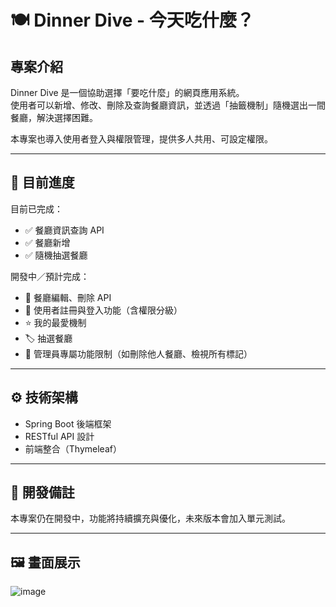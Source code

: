 # 🍽️ Dinner Dive - 今天吃什麼？

## 專案介紹  
Dinner Dive 是一個協助選擇「要吃什麼」的網頁應用系統。  
使用者可以新增、修改、刪除及查詢餐廳資訊，並透過「抽籤機制」隨機選出一間餐廳，解決選擇困難。

本專案也導入使用者登入與權限管理，提供多人共用、可設定權限。

---

## 🔧 目前進度

目前已完成：
- ✅ 餐廳資訊查詢 API
- ✅ 餐廳新增
- ✅ 隨機抽選餐廳

開發中／預計完成：
- 🔄 餐廳編輯、刪除 API  
- 🧾 使用者註冊與登入功能（含權限分級）  
- ⭐ 我的最愛機制  
- 🏷️ 抽選餐廳  
- 🔐 管理員專屬功能限制（如刪除他人餐廳、檢視所有標記）

---

## ⚙️ 技術架構

- Spring Boot 後端框架  
- RESTful API 設計  
- 前端整合（Thymeleaf）

---

## 📌 開發備註

本專案仍在開發中，功能將持續擴充與優化，未來版本會加入單元測試。

---

## 🖼️ 畫面展示
![image](https://github.com/user-attachments/assets/e824b0a9-c855-4db4-80d1-3e2414c43b20)

